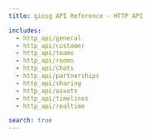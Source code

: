```yaml
---
title: giosg API Reference - HTTP API

includes:
  - http_api/general
  - http_api/customer
  - http_api/teams
  - http_api/rooms
  - http_api/chats
  - http_api/partnerships
  - http_api/sharing
  - http_api/assets
  - http_api/timelines
  - http_api/realtime

search: true
---
```

